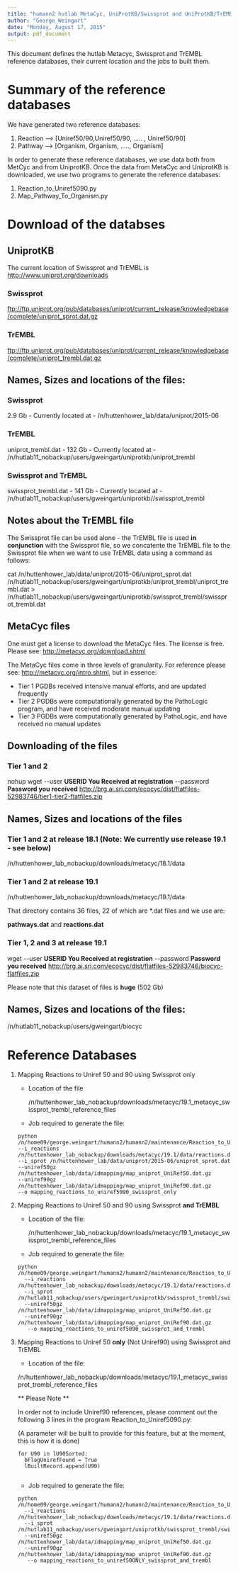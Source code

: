 ```yaml
---
title: "humann2 hutlab MetaCyc, UniProtKB/Swissprot and UniProtKB/TrEMBL reference databases "
author: "George_Weingart"
date: "Monday, August 17, 2015"
output: pdf_document
---
```

This document defines the hutlab Metacyc, Swissprot and TrEMBL reference databases,  their current location and the jobs to built them.


# Summary of the reference databases

We have generated two reference databases:

1. Reaction  --> [Uniref50/90,Uniref50/90, ..... , Uniref50/90] 
2. Pathway  --> [Organism, Organism, ....., Organism]
 
In order to generate these reference databases, we use data both from MetCyc and from UniprotKB.
Once the data from MetaCyc and UniprotKB is downloaded,  we use two programs to generate the reference databases:

1. Reaction_to_Uniref5090.py
2. Map_Pathway_To_Organism.py
 
# Download of the databses 

## UniprotKB

The current location of Swissprot and TrEMBL is http://www.uniprot.org/downloads  

### Swissprot
ftp://ftp.uniprot.org/pub/databases/uniprot/current_release/knowledgebase/complete/uniprot_sprot.dat.gz

### TrEMBL
ftp://ftp.uniprot.org/pub/databases/uniprot/current_release/knowledgebase/complete/uniprot_trembl.dat.gz

## Names, Sizes and locations of the files:

### Swissprot
2.9 Gb - Currently located at - /n/huttenhower_lab/data/uniprot/2015-06

### TrEMBL
 uniprot_trembl.dat - 132 Gb - Currently located at - /n/hutlab11_nobackup/users/gweingart/uniprotkb/uniprot_trembl


### Swissprot and TrEMBL
swissprot_trembl.dat - 141 Gb - Currently located at - /n/hutlab11_nobackup/users/gweingart/uniprotkb//swissprot_trembl
 
## Notes about the TrEMBL file

The Swissprot file can be used alone - the TrEMBL file is used **in conjunction** with the Swissprot file, so we concatente the TrEMBL file to the Swissprot file when we want to use TrEMBL data using a command as follows:

cat /n/huttenhower_lab/data/uniprot/2015-06/uniprot_sprot.dat /n/hutlab11_nobackup/users/gweingart/uniprotkb/uniprot_trembl/uniprot_trembl.dat > /n/hutlab11_nobackup/users/gweingart/uniprotkb/swissprot_trembl/swissprot_trembl.dat


## MetaCyc  files

One must get a license to download the MetaCyc files.  The license is free.
Please see:  http://metacyc.org/download.shtml


The MetaCyc files come in three levels of granularity.
For reference please see: http://metacyc.org/intro.shtml,  but in essence:

* Tier 1 PGDBs received intensive manual efforts, and are updated frequently 
* Tier 2 PGDBs were computationally generated by the PathoLogic program, and have received moderate manual updating
* Tier 3 PGDBs were computationally generated by PathoLogic, and have received no manual updates
 
 
## Downloading of the files 
### Tier 1 and 2

nohup wget --user **USERID You Received at registration**  --password **Password you received**  http://brg.ai.sri.com/ecocyc/dist/flatfiles-52983746/tier1-tier2-flatfiles.zip

## Names, Sizes and locations of the files 

### Tier 1 and 2 at release 18.1  (Note: We currently use release 19.1 - see below)
/n/huttenhower_lab_nobackup/downloads/metacyc/18.1/data

### Tier 1 and 2 at release 19.1
 
/n/huttenhower_lab_nobackup/downloads/metacyc/19.1/data 

That directory contains 36 files, 22 of which are *.dat  files and we use are:

**pathways.dat** and **reactions.dat**
 
### Tier 1, 2 and 3  at release 19.1
 
wget --user **USERID You Received at registration** --password **Password you received**  http://brg.ai.sri.com/ecocyc/dist/flatfiles-52983746/biocyc-flatfiles.zip 

Please note that this dataset of files is **huge** (502 Gb)

## Names, Sizes and locations of the files:

/n/hutlab11_nobackup/users/gweingart/biocyc

# Reference Databases

1. Mapping Reactions to Uniref 50 and 90 using Swissprot only
   + Location of the file
   
        /n/huttenhower_lab_nobackup/downloads/metacyc/19.1_metacyc_swissprot_trembl_reference_files
   
   + Job required to generate the file:
    ```
    python /n/home09/george.weingart/humann2/humann2/maintenance/Reaction_to_Uniref5090.py 
    --i_reactions /n/huttenhower_lab_nobackup/downloads/metacyc/19.1/data/reactions.dat 
    --i_sprot /n/huttenhower_lab/data/uniprot/2015-06/uniprot_sprot.dat 
    --uniref50gz /n/huttenhower_lab/data/idmapping/map_uniprot_UniRef50.dat.gz 
    --uniref90gz /n/huttenhower_lab/data/idmapping/map_uniprot_UniRef90.dat.gz 
    --o mapping_reactions_to_uniref5090_swissprot_only
    ```
2. Mapping Reactions to Uniref 50 and 90 using Swissprot **and TrEMBL**
   + Location of the file:
   
     /n/huttenhower_lab_nobackup/downloads/metacyc/19.1_metacyc_swissprot_trembl_reference_files
 
   + Job required to generate the file:
    ```
    python /n/home09/george.weingart/humann2/humann2/maintenance/Reaction_to_Uniref5090.py 
      --i_reactions /n/huttenhower_lab_nobackup/downloads/metacyc/19.1/data/reactions.dat 
      --i_sprot /n/hutlab11_nobackup/users/gweingart/uniprotkb/swissprot_trembl/swissprot_trembl.dat  
      --uniref50gz /n/huttenhower_lab/data/idmapping/map_uniprot_UniRef50.dat.gz
      --uniref90gz /n/huttenhower_lab/data/idmapping/map_uniprot_UniRef90.dat.gz 
       --o mapping_reactions_to_uniref5090_swissprot_and_trembl
    ```
3. Mapping Reactions to Uniref 50 **only** (Not Uniref90) using Swissprot and TrEMBL
    + Location of the file:
    
     /n/huttenhower_lab_nobackup/downloads/metacyc/19.1_metacyc_swissprot_trembl_reference_files
    
    ** Please Note **
    
    In order not to include Uniref90 references, please comment out the following 3 lines in the program Reaction_to_Uniref5090.py:
    
    (A parameter will be built to provide for this feature, but at the moment, this is how it is done)
    ```
    for U90 in lU90Sorted:
      bFlagUnirefFound = True  
      lBuiltRecord.append(U90) 
      
    ```
    
    + Job required to generate the file:
    ```
    python /n/home09/george.weingart/humann2/humann2/maintenance/Reaction_to_Uniref5090.py 
      --i_reactions /n/huttenhower_lab_nobackup/downloads/metacyc/19.1/data/reactions.dat 
      --i_sprot /n/hutlab11_nobackup/users/gweingart/uniprotkb/swissprot_trembl/swissprot_trembl.dat  
      --uniref50gz /n/huttenhower_lab/data/idmapping/map_uniprot_UniRef50.dat.gz
      --uniref90gz /n/huttenhower_lab/data/idmapping/map_uniprot_UniRef90.dat.gz 
       --o mapping_reactions_to_uniref50ONLY_swissprot_and_trembl
    ```
